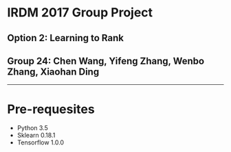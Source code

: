 # IRDM 2017 Group Project
## Option 2: Learning to Rank
## Group 24: Chen Wang, Yifeng Zhang, Wenbo Zhang, Xiaohan Ding
-----------------------------------------------------------
# Pre-requesites

- Python 3.5
- Sklearn 0.18.1
- Tensorflow 1.0.0
